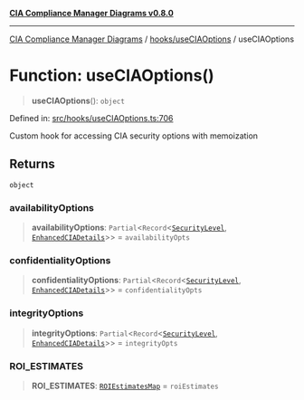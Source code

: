 [**CIA Compliance Manager Diagrams v0.8.0**](../../../README.md)

***

[CIA Compliance Manager Diagrams](../../../modules.md) / [hooks/useCIAOptions](../README.md) / useCIAOptions

# Function: useCIAOptions()

> **useCIAOptions**(): `object`

Defined in: [src/hooks/useCIAOptions.ts:706](https://github.com/Hack23/cia-compliance-manager/blob/791b5a1b6e700c8b8480de209374e4cb1086330d/src/hooks/useCIAOptions.ts#L706)

Custom hook for accessing CIA security options with memoization

## Returns

`object`

### availabilityOptions

> **availabilityOptions**: `Partial`\<`Record`\<[`SecurityLevel`](../../../types/cia/type-aliases/SecurityLevel.md), [`EnhancedCIADetails`](../interfaces/EnhancedCIADetails.md)\>\> = `availabilityOpts`

### confidentialityOptions

> **confidentialityOptions**: `Partial`\<`Record`\<[`SecurityLevel`](../../../types/cia/type-aliases/SecurityLevel.md), [`EnhancedCIADetails`](../interfaces/EnhancedCIADetails.md)\>\> = `confidentialityOpts`

### integrityOptions

> **integrityOptions**: `Partial`\<`Record`\<[`SecurityLevel`](../../../types/cia/type-aliases/SecurityLevel.md), [`EnhancedCIADetails`](../interfaces/EnhancedCIADetails.md)\>\> = `integrityOpts`

### ROI\_ESTIMATES

> **ROI\_ESTIMATES**: [`ROIEstimatesMap`](../interfaces/ROIEstimatesMap.md) = `roiEstimates`
